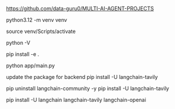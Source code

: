 https://github.com/data-guru0/MULTI-AI-AGENT-PROJECTS


python3.12 -m venv venv

source venv/Scripts/activate

python -V

pip install -e .



python app/main.py

update the package for backend
pip install -U langchain-tavily

pip uninstall langchain-community -y
pip install -U langchain-tavily

pip install -U langchain langchain-tavily langchain-openai
